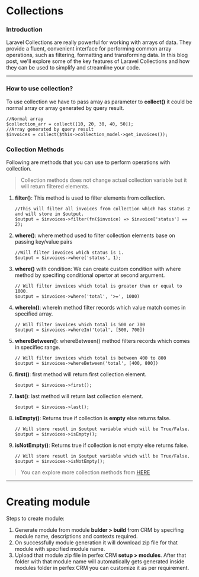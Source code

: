 # Collections
### Introduction
Laravel Collections are really powerful for working with arrays of data. They provide a fluent, convenient interface for performing common array operations, such as filtering, formatting and transforming data. In this blog post, we'll explore some of the key features of Laravel Collections and how they can be used to simplify and streamline your code.

---

### How to use collection?
To use collection we have to pass array as parameter to **collect()** it could be normal array or array generated by query result.
```
//Normal array
$collection_arr = collect([10, 20, 30, 40, 50]);
//Array generated by query result
$invoices = collect($this->collection_model->get_invoices());

```
### Collection Methods
Following are methods that you can use to perform operations with collection.
> Collection methods does not change actual collection variable but it will return filtered elements.
1. **filter()**:
   This method is used to filter elements from collection.
   ```
   //This will filter all invoices from collection which has status 2 and will store in $output.
   $output = $invoices->filter(fn($invoice) => $invoice['status'] == 2);
   ```
2. **where()**:
   where method used to filter collection elements base on passing key/value pairs
   ```
   //Will filter invoices which status is 1.
   $output = $invoices->where('status', 1);
   ```
3. **where()** with condition:
   We can create custom condition with where method by specifing conditional opertor at second argument.
   ```
   // Will filter invoices which total is greater than or equal to 1000.
   $output = $invoices->where('total', '>=', 1000)
   ```
4. **whereIn()**:
   whereIn method filter records which value match comes in specified array.
   ```
   // Will filter invoices which total is 500 or 700
   $output = $invoices->whereIn('total', [500, 700])
   ```
5. **whereBetween()**:
   whereBetween() method filters records which comes in specifiec range.
   ```
   // Will filter invoices which total is between 400 to 800
   $output = $invoices->whereBetween('total', [400, 800])
   ```
6. **first()**:
   first method will return first collection element.
   ```
   $output = $invoices->first();
   ```
7. **last()**:
   last method will return last collection element.
   ```
   $output = $invoices->last();
   ```
8. **isEmpty()**:
   Returns true if collection is **empty** else returns false.
   ```
   // Will store resutl in $output variable which will be True/False.
   $output = $invoices->isEmpty();
   ```
9. **isNotEmpty()**:
    Returns true if collection is not empty else returns false.
   ```
   // Will store resutl in $output variable which will be True/False.
   $output = $invoices->isNotEmpty();
   ```

> You can explore more collection methods from [HERE](https://wendelladriel.com/blog/laravel-collections-the-artisans-guide)
   ---
# Creating module
Steps to create module:
1. Generate module from module **bulder > build** from CRM by specifing module name, descriptions and contexts required.
2. On successfully module generation it will download zip file for that module with specified module name.
3. Upload that module zip file in perfex CRM **setup > modules**. After that folder with that module name will automatically gets generated inside modules folder in perfex CRM you can customize it as per requirement.
